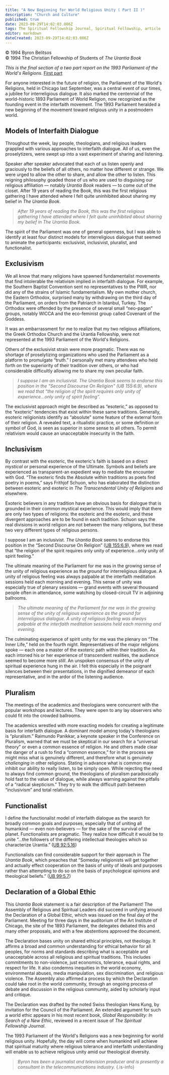 ```yaml
---
title: "A New Beginning for World Religious Unity ( Part II )"
description: "Church and Culture"
published: true
date: 2023-09-29T14:02:03.086Z
tags: The Spiritual Fellowship Journal, Spiritual Fellowship, article
editor: markdown
dateCreated: 2023-09-29T14:02:03.086Z
---
```



<p class="v-card v-sheet theme--light gray lighten-3 px-2">© 1994 Byron Belitsos<br>© 1994 The Christian Fellowship of Students of <i>The Urantia Book</i></p>

_This is the final section of a two part report on the 1993 Parliament of the World's Religions._ [First part](/en/article/Byron_Belitsos/A_New_Beginning_for_World_Unity_Part_I)

For anyone interested in the future of religion, the Parliament of the World's Religions, held in Chicago last September, was a central event of our times, a jubilee for interreligious dialogue. It also marked the centennial of the world-historic 1893 Parliament of World Religion, now recognized as the founding event in the interfaith movement. The 1993 Parliament heralded a new beginning of the movement toward religious unity in a postmodern world.

## Models of Interfaith Dialogue

Throughout the week, lay people, theologians, and religious leaders grappled with various approaches to interfaith dialogue. All of us, even the proselytizers, were swept up into a vast experiment of sharing and listening.

Speaker after speaker advocated that each of us listen openly and graciously to the beliefs of all others, no matter how different or strange. We were urged to allow the other to share, and allow the other to listen. This reigning philosophy goaded those of us who are used to disguising our religious affiliation — notably _Urantia Book_ readers — to come out of the closet. After 19 years of reading the Book, this was the first religious gathering I have attended where I felt quite uninhibited about sharing my belief in _The Urantia Book_.

> _After 19 years of reading the Book, this was the first religious gathering I have attended where I felt quite uninhibited about sharing my belief in The Urantia Book._

The spirit of the Parliament was one of general openness, but I was able to identify at least four distinct models for interreligious dialogue that seemed to animate the participants: exclusivist, inclusivist, pluralist, and functionalist.

## Exclusivism

We all know that many religions have spawned fundamentalist movements that find intolerable the relativism implied in interfaith dialogue. For example, the Southern Baptist Convention sent no representatives to the PWR, nor did any of the strains of Islamic fundamentalism. My own mother church, the Eastern Orthodox, surprised many by withdrawing on the third day of the Parliament, on orders from the Patriarch in Istanbul, Turkey. The Orthodox were offended by the presence of several small “neo-pagan” groups, notably WICCA and the eco-feminist group called Covenant of the Goddess.

It was an embarrassment for me to realize that my two religious affiliations, the Greek Orthodox Church and the Urantia Fellowship, were not represented at the 1993 Parliament of the World's Religions.

Others of the exclusivist strain were more pragmatic. There was no shortage of proselytizing organizations who used the Parliament as a platform to promulgate “truth.” I personally met many attendees who held forth on the superiority of their tradition over others, or who had considerable difficultly allowing me to share my own peculiar faith.

> _I suppose I am an inclusivist. The Urantia Book seems to endorse this position in the "Second Discourse On Religion" (UB 155:6.9), where we read that “the religion of the spirit requires only unity of experience...only unity of spirit feeling”._

The exclusivist approach might be described as “esoteric,” as opposed to the “exoteric” tendencies that exist within these same traditions. Generally, esoteric religionists identify as “absolute” some feature of the external form of their religion. A revealed text, a ritualistic practice, or some definition or symbol of God, is seen as superior in some sense to all others. To permit relativism would cause an unacceptable insecurity in the faith.

## Inclusivism

By contrast with the esoteric, the exoteric's faith is based on a direct _mystical_ or personal experience of the Ultimate. Symbols and beliefs are experienced as transparent-an expedient way to mediate the encounter with God. “The exoteric finds the Absolute within traditions as poets find poetry in poems,” says Frithjof Schuon, who has elaborated the distinction between esoteric and exoteric in _The Transcendental Unity of Religions_ and elsewhere.

Exoteric believers in any tradition have an obvious basis for dialogue that is grounded in their common mystical experience. This would imply that there are only two types of religions: the esoteric and the esoteric, and these divergent approaches are to be found in each tradition. Schuon says the real divisions in world religion are not between the many religions, but these two very different types of religious persons.

I suppose I am an inclusivist. _The Urantia Book_ seems to endorse this position in the “Second Discourse On Religion” ([UB 155:6.9](/en/The_Urantia_Book/155#p6_9)), where we read that “the religion of the spirit requires only unity of experience...only unity of spirit feeling.” 

The ultimate meaning of the Parliament for me was in the growing sense of the unity of religious experience as the _ground_ for interreligious dialogue. A unity of religious feeling was always palpable at the interfaith meditation sessions held each morning and evening. This sense of unity was especially true of plenary sessions — grand events with several thousand people often in attendance, some watching by closed-circuit TV in adjoining ballrooms.

> _The ultimate meaning of the Parliament for me was in the growing sense of the unity of religious experience as the ground for interreligious dialogue. A unity of religious feeling was always palpable at the interfaith meditation sessions held each morning and evening._

The culminating experience of spirit unity for me was the plenary on “The Inner Life,” held on the fourth night. Representatives of the major religions spoke — each one a master of the exoteric path within their tradition. As each intoned his or her experience of transcendent realities, the audience seemed to become more _still_. An unspoken consensus of the unity of spiritual experience hung in the air. I felt this especially in the poignant silences between their presentations, in the dignified demeanor of each representative, and in the ardor of the listening audience.

## Pluralism

The meetings of the academics and theologians were concurrent with the popular workshops and lectures. They were open to any lay observers who could fit into the crowded ballrooms.

The academics wrestled with more exacting models for creating a legitimate basis for interfaith dialogue. A dominant model among today's theologians is “pluralism.” Raimundo Panikkar, a keynote speaker in the Conference on Pluralism, warned that we must be skeptical in our search for a “universal theory” or even a common essence of religion. He and others made clear the danger of a rush to find a “common essence,” for in the process we might miss what is genuinely different, and therefore what is genuinely _challenging_ in other religions. Stating in advance what is common may inhibit our ability to really listen, to be simply open. While rejecting the need to always find common ground, the theologians of pluralism paradoxically hold fast to the value of dialogue, while always warning against the pitfalls of a “radical skepticism.” They try to walk the difficult path between “inclusivism” and total relativism.

## Functionalist

I define the functionalist model of interfaith dialogue as the search for broadly common goals and purposes, especially that of uniting all humankind — even non-believers — for the sake of the survival of the planet. Functionalists are pragmatic. They realize how difficult it would be to unite “...the followers of the differing intellectual theologies which so characterize Urantia.” ([UB 92:5.16](/en/The_Urantia_Book/92#p5_16))

Functionalists can find considerable support for their approach in _The Urantia Book_, which preaches that “Someday religionists will get together and actually effect cooperation on the basis of unity of ideals and purposes rather than attempting to do so on the basis of psychological opinions and theological beliefs.” ([UB 99:5.7](/en/The_Urantia_Book/99#p5_7))

## Declaration of a Global Ethic

This _Urantia Book_ statement is a fair description of the Parliament! The Assembly of Religious and Spiritual Leaders did succeed in unifying around the Declaration of a Global Ethic, which was issued on the final day of the Parliament. Meeting for three days in the auditorium of the Art Institute of Chicago, the site of the 1893 Parliament, the delegates debated this and many other proposals, and with a few abstentions approved the document.

The Declaration bases unity on shared ethical principles, not theology. It affirms a broad and common understanding for ethical behavior for all peoples, for norms and standards describing what is acceptable and unacceptable across all religious and spiritual traditions. This includes commitments to non-violence, just economics, tolerance, equal rights, and respect for life. It also condemns inequities in the world economy, environmental abuses, media manipulation, sex discrimination, and religious violence. The Assembly also affirmed a process by which the Declaration could take root in the world community, through an ongoing process of debate and discussion in the religious community, aided by scholarly input and critique.

The Declaration was drafted by the noted Swiss theologian Hans Kung, by invitation for the Council of the Parliament. An extended argument for such a world ethic appears in his most recent book, _Global Responsibility: In Search of a New Ethic_, reviewed in a recent issue of _The Spiritual Fellowship Journal_.

The 1993 Parliament of the World's Religions was a new beginning for world religious unity. Hopefully, the day will come when humankind will achieve that spiritual maturity where religious tolerance and interfaith understanding will enable us to achieve religious unity amid our theological diversity.


> _Byron has been a journalist and television producer and is presently a consultant in the telecommunications industry._
{.is-info}